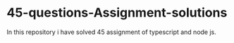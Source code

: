 # 45-questions-Assignment-solutions
In this repository i have solved 45 assignment of typescript and node js.
